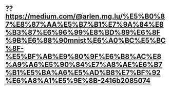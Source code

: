
## ??  https://medium.com/@arlen.mg.lu/%E5%B0%87%E8%87%AA%E5%B7%B1%E7%9A%84%E8%B3%87%E6%96%99%E8%BD%89%E6%8F%9B%E6%88%90mnist%E6%A0%BC%E5%BC%8F-%E5%BF%AB%E9%80%9F%E6%B8%AC%E8%A9%A6%E5%90%84%E7%A8%AE%E6%B7%B1%E5%BA%A6%E5%AD%B8%E7%BF%92%E6%A8%A1%E5%9E%8B-2416b2085074
